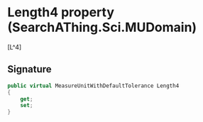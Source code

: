 # Length4 property (SearchAThing.Sci.MUDomain)
[L^4]

## Signature
```csharp
public virtual MeasureUnitWithDefaultTolerance Length4
{
    get;
    set;
}
```
